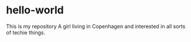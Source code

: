 # hello-world
This is my repository
A girl living in Copenhagen and interested in all sorts of techie things. 
